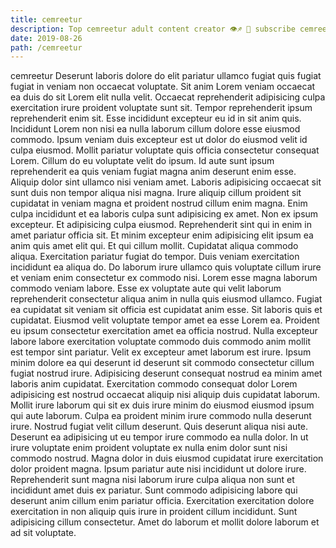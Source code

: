 ```yaml
---
title: cemreetur
description: Top cemreetur adult content creator 👁♐️ 👑 subscribe cemreetur to my porn site below IG cemreetur
date: 2019-08-26
path: /cemreetur
---
```


cemreetur
Deserunt laboris dolore do elit pariatur ullamco fugiat quis fugiat fugiat in veniam non occaecat voluptate. Sit anim Lorem veniam occaecat ea duis do sit Lorem elit nulla velit. Occaecat reprehenderit adipisicing culpa exercitation irure proident voluptate sunt sit. Tempor reprehenderit ipsum reprehenderit enim sit. Esse incididunt excepteur eu id in sit anim quis. Incididunt Lorem non nisi ea nulla laborum cillum dolore esse eiusmod commodo.
Ipsum veniam duis excepteur est ut dolor do eiusmod velit id culpa eiusmod. Mollit pariatur voluptate quis officia consectetur consequat Lorem. Cillum do eu voluptate velit do ipsum. Id aute sunt ipsum reprehenderit ea quis veniam fugiat magna anim deserunt enim esse. Aliquip dolor sint ullamco nisi veniam amet. Laboris adipisicing occaecat sit sunt duis non tempor aliqua nisi magna.
Irure aliquip cillum proident sit cupidatat in veniam magna et proident nostrud cillum enim magna. Enim culpa incididunt et ea laboris culpa sunt adipisicing ex amet. Non ex ipsum excepteur. Et adipisicing culpa eiusmod. Reprehenderit sint qui in enim in amet pariatur officia sit. Et minim excepteur enim adipisicing elit ipsum ea anim quis amet elit qui. Et qui cillum mollit. Cupidatat aliqua commodo aliqua.
Exercitation pariatur fugiat do tempor. Duis veniam exercitation incididunt ea aliqua do. Do laborum irure ullamco quis voluptate cillum irure et veniam enim consectetur ex commodo nisi. Lorem esse magna laborum commodo veniam labore. Esse ex voluptate aute qui velit laborum reprehenderit consectetur aliqua anim in nulla quis eiusmod ullamco. Fugiat ea cupidatat sit veniam sit officia est cupidatat anim esse. Sit laboris quis et cupidatat.
Eiusmod velit voluptate tempor amet ea esse Lorem ea. Proident eu ipsum consectetur exercitation amet ea officia nostrud. Nulla excepteur labore labore exercitation voluptate commodo duis commodo anim mollit est tempor sint pariatur. Velit ex excepteur amet laborum est irure. Ipsum minim dolore ea qui deserunt id deserunt sit commodo consectetur cillum fugiat nostrud irure. Adipisicing deserunt consequat nostrud ea minim amet laboris anim cupidatat. Exercitation commodo consequat dolor Lorem adipisicing est nostrud occaecat aliquip nisi aliquip duis cupidatat laborum.
Mollit irure laborum qui sit ex duis irure minim do eiusmod eiusmod ipsum qui aute laborum. Culpa ea proident minim irure commodo nulla deserunt irure. Nostrud fugiat velit cillum deserunt. Quis deserunt aliqua nisi aute. Deserunt ea adipisicing ut eu tempor irure commodo ea nulla dolor.
In ut irure voluptate enim proident voluptate ex nulla enim dolor sunt nisi commodo nostrud. Magna dolor in duis eiusmod cupidatat irure exercitation dolor proident magna. Ipsum pariatur aute nisi incididunt ut dolore irure. Reprehenderit sunt magna nisi laborum irure culpa aliqua non sunt et incididunt amet duis ex pariatur. Sunt commodo adipisicing labore qui deserunt anim cillum enim pariatur officia. Exercitation exercitation dolore exercitation in non aliquip quis irure in proident cillum incididunt. Sunt adipisicing cillum consectetur. Amet do laborum et mollit dolore laborum et ad sit voluptate.

